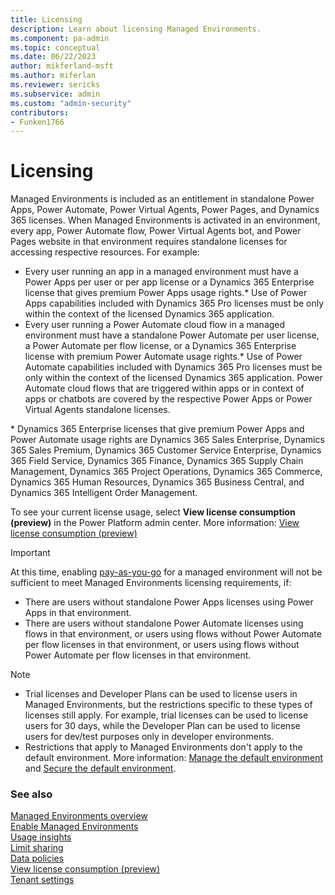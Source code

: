 ```yaml
---
title: Licensing
description: Learn about licensing Managed Environments.
ms.component: pa-admin
ms.topic: conceptual
ms.date: 06/22/2023
author: mikferland-msft 
ms.author: miferlan
ms.reviewer: sericks
ms.subservice: admin
ms.custom: "admin-security"
contributors:
- Funken1766
---
```

# Licensing

Managed Environments is included as an entitlement in standalone Power Apps, Power Automate, Power Virtual Agents, Power Pages, and Dynamics 365 licenses. When Managed Environments is activated in an environment, every app, Power Automate flow, Power Virtual Agents bot, and Power Pages website in that environment requires standalone licenses for accessing respective resources. For example: 

- Every user running an app in a managed environment must have a Power Apps per user or per app license or a Dynamics 365 Enterprise license that gives premium Power Apps usage rights.\* Use of Power Apps capabilities included with Dynamics 365 Pro licenses must be only within the context of the licensed Dynamics 365 application. 
- Every user running a Power Automate cloud flow in a managed environment must have a standalone Power Automate per user license, a Power Automate per flow license, or a Dynamics 365 Enterprise license with premium Power Automate usage rights.\* Use of Power Automate capabilities included with Dynamics 365 Pro licenses must be only within the context of the licensed Dynamics 365 application. Power Automate cloud flows that are triggered within apps or in context of apps or chatbots are covered by the respective Power Apps or Power Virtual Agents standalone licenses. 

\* Dynamics 365 Enterprise licenses that give premium Power Apps and Power Automate usage rights are Dynamics 365 Sales Enterprise, Dynamics 365 Sales Premium, Dynamics 365 Customer Service Enterprise, Dynamics 365 Field Service, Dynamics 365 Finance, Dynamics 365 Supply Chain Management, Dynamics 365 Project Operations, Dynamics 365 Commerce, Dynamics 365 Human Resources, Dynamics 365 Business Central, and Dynamics 365 Intelligent Order Management.

To see your current license usage, select **View license consumption (preview)** in the Power Platform admin center. More information: [View license consumption (preview)](view-license-consumption-issues.md)

> [!IMPORTANT]
> At this time, enabling [pay-as-you-go](pay-as-you-go-overview.md) for a managed environment will not be sufficient to meet Managed Environments licensing requirements, if:
> - There are users without standalone Power Apps licenses using Power Apps in that environment.
> - There are users without standalone Power Automate licenses using flows in that environment, or users using flows without Power Automate per flow licenses in that environment, or users using flows without Power Automate per flow licenses in that environment.


> [!NOTE]
> - Trial licenses and Developer Plans can be used to license users in Managed Environments, but the restrictions specific to these types of licenses still apply. For example, trial licenses can be used to license users for 30 days, while the Developer Plan can be used to license users for dev/test purposes only in developer environments.
> - Restrictions that apply to Managed Environments don't apply to the default environment. More information: [Manage the default environment](../guidance/adoption/manage-default-environment.md) and [Secure the default environment](../guidance/adoption/secure-default-environment.md).

### See also
[Managed Environments overview](managed-environment-overview.md)  <br />
[Enable Managed Environments](managed-environment-enable.md)  <br />
[Usage insights](managed-environment-usage-insights.md)  <br />
[Limit sharing](managed-environment-sharing-limits.md)  <br />
[Data policies](managed-environment-data-policies.md)  <br />
[View license consumption (preview)](view-license-consumption-issues.md) <br />
[Tenant settings](tenant-settings.md) 
